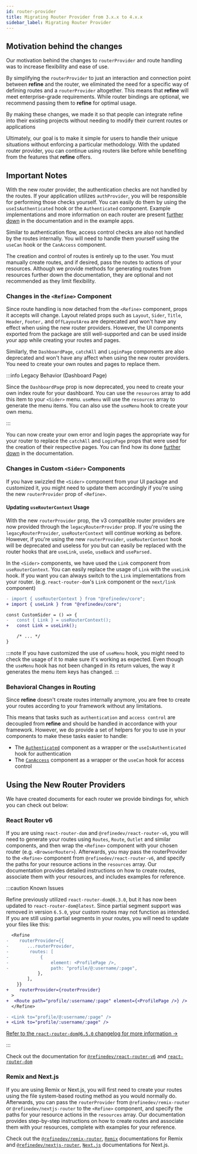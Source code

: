 ```yaml
---
id: router-provider
title: Migrating Router Provider from 3.x.x to 4.x.x
sidebar_label: Migrating Router Provider
---
```


## Motivation behind the changes

Our motivation behind the changes to `routerProvider` and route handling was to increase flexibility and ease of use.

By simplifying the `routerProvider` to just an interaction and connection point between **refine** and the router, we eliminated the need for a specific way of defining routes and a `routerProvider` altogether. This means that **refine** will meet enterprise-grade requirements. While router bindings are optional, we recommend passing them to **refine** for optimal usage.

By making these changes, we made it so that people can integrate refine into their existing projects without needing to modify their current routes or applications

Ultimately, our goal is to make it simple for users to handle their unique situations without enforcing a particular methodology. With the updated router provider, you can continue using routers like before while benefiting from the features that **refine** offers.

## Important Notes

With the new router provider, the authentication checks are not handled by the routes. If your application utilizes `authProvider`, you will be responsible for performing those checks yourself. You can easily do them by using the `useIsAuthenticated` hook or the `Authenticated` component. Example implementations and more information on each router are present [further down](#using-the-new-router-providers) in the documentation and in the example apps.

Similar to authentication flow, access control checks are also not handled by the routes internally. You will need to handle them yourself using the `useCan` hook or the `CanAccess` component.

The creation and control of routes is entirely up to the user. You must manually create routes, and if desired, pass the routes to actions of your resources. Although we provide methods for generating routes from resources further down the documentation, they are optional and not recommended as they limit flexibility.

### Changes in the `<Refine>` Component

Since route handling is now detached from the `<Refine>` component, props it accepts will change. Layout related props such as `Layout`, `Sider`, `Title`, `Header`, `Footer,` and `OffLayoutArea` are deprecated and won't have any effect when using the new router providers. However, the UI components exported from the package are still well-supported and can be used inside your app while creating your routes and pages.

Similarly, the `DashboardPage`, `catchAll` and `LoginPage` components are also deprecated and won't have any affect when using the new router providers. You need to create your own routes and pages to replace them.

:::info Legacy Behavior (Dashboard Page)

Since the `DashboardPage` prop is now deprecated, you need to create your own index route for your dashboard. You can use the `resources` array to add this item to your `<Sider>` menu. `useMenu` will use the `resources` array to generate the menu items. You can also use the `useMenu` hook to create your own menu.

:::

You can now create your own error and login pages the appropriate way for your router to replace the `catchAll` and `LoginPage` props that were used for the creation of their respective pages. You can find how its done [further down](#using-the-new-router-providers) in the documentation.

### Changes in Custom `<Sider>` Components

If you have swizzled the `<Sider>` component from your UI package and customized it, you might need to update them accordingly if you're using the new `routerProvider` prop of `<Refine>`.

#### Updating `useRouterContext` Usage

With the new `routerProvider` prop, the v3 compatible router providers are now provided through the `legacyRouterProvider` prop. If you're using the `legacyRouterProvider`, `useRouterContext` will continue working as before. However, if you're using the new `routerProvider`, `useRouterContext` hook will be deprecated and useless for you but can easily be replaced with the router hooks that are `useLink`, `useGo`, `useBack` and `useParsed.`

In the `<Sider>` components, we have used the `Link` component from `useRouterContext`. You can easily replace the usage of `Link` with the `useLink` hook. If you want you can always switch to the `Link` implementations from your router. (e.g. `react-router-dom`'s `Link` component or the `next/link` component)

```diff
- import { useRouterContext } from "@refinedev/core";
+ import { useLink } from "@refinedev/core";

const CustomSider = () => {
-   const { Link } = useRouterContext();
+   const Link = useLink();

    /* ... */
}
```

:::note
If you have customized the use of `useMenu` hook, you might need to check the usage of it to make sure it's working as expected. Even though the `useMenu` hook has not been changed in its return values, the way it generates the menu item keys has changed.
:::

### Behavioral Changes in Routing

Since **refine** doesn't create routes internally anymore, you are free to create your routes according to your framework without any limitations.

This means that tasks such as `authentication` and `access control` are decoupled from **refine** and should be handled in accordance with your framework. However, we do provide a set of helpers for you to use in your components to make these tasks easier to handle:

-   The [`Authenticated`](/docs/api-reference/core/components/auth/authenticated) component as a wrapper or the `useIsAuthenticated` hook for authentication
-   The [`CanAccess`](/docs/api-reference/core/components/accessControl/can-access) component as a wrapper or the `useCan` hook for access control

## Using the New Router Providers

We have created documents for each router we provide bindings for, which you can check out below:

### React Router v6

If you are using `react-router-dom` and `@refinedev/react-router-v6`, you will need to generate your routes using `Routes`, `Route`, `Outlet` and similar components, and then wrap the `<Refine>` component with your chosen router (e.g. `<BrowserRouter>`). Afterwards, you may pass the routerProvider to the `<Refine>` component from `@refinedev/react-router-v6`, and specify the paths for your resource actions in the `resources` array. Our documentation provides detailed instructions on how to create routes, associate them with your resources, and includes examples for reference.

:::caution Known Issues

Refine previously utilized `react-router-dom@6.3.0`, but it has now been updated to `react-router-dom@latest`. Since partial segment support was removed in version `6.5.0`, your custom routes may not function as intended. If you are still using partial segments in your routes, you will need to update your files like this:

```diff
  <Refine
-    routerProvider={{
-       ...routerProvider,
-        routes: [
-            {
-                element: <ProfilePage />,
-                path: "profile/@:username/:page",
            },
        ],
    }}
+    routerProvider={routerProvider}
  >
+  <Route path="profile/:username/:page" element={<ProfilePage />} />
  </Refine>
```

```diff
- <Link to="profile/@:username/:page" />
+ <Link to="profile/:username/:page" />
```

[Refer to the `react-router-dom@6.5.0` changelog for more information ->](https://github.com/remix-run/react-router/releases/tag/react-router%406.5.0)

:::

Check out the documentation for [`@refinedev/react-router-v6`](/docs/packages/documentation/routers/react-router-v6)
and [`react-router-dom`](https://reactrouter.com)

### Remix and Next.js

If you are using Remix or Next.js, you will first need to create your routes using the file system-based routing method as you would normally do. Afterwards, you can pass the `routerProvider` from `@refinedev/remix-router` or `@refinedev/nextjs-router` to the `<Refine>` component, and specify the paths for your resource actions in the `resources` array. Our documentation provides step-by-step instructions on how to create routes and associate them with your resources, complete with examples for your reference.

Check out the [`@refinedev/remix-router`](/docs/packages/documentation/routers/remix), [`Remix`](https://remix.run/docs/en/main) documentations for Remix and [`@refinedev/nextjs-router`](/docs/packages/documentation/routers/nextjs), [`Next.js`](https://nextjs.org/docs/getting-started) documentations for Next.js.
